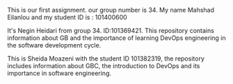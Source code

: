 This is our first assignment.
our group number is 34.
My name Mahshad Eilanlou and my student ID is : 101400600

It's Negin Heidari from group 34. ID:101369421.
This repository contains information about GB and the importance of learning DevOps engineering in the software development cycle.

This is Sheida Moazeni with the student ID 101382319, the repository includes information about GBC, the introduction to DevOps and its importance in software engineering.

